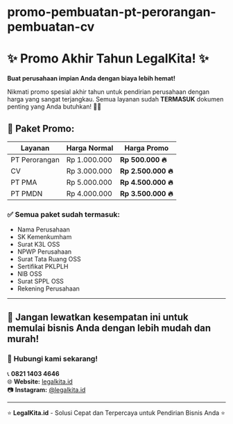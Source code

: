 # promo-pembuatan-pt-perorangan-pembuatan-cv

# ✨ Promo Akhir Tahun LegalKita! ✨

**Buat perusahaan impian Anda dengan biaya lebih hemat!**

Nikmati promo spesial akhir tahun untuk pendirian perusahaan dengan harga yang sangat terjangkau. Semua layanan sudah **TERMASUK** dokumen penting yang Anda butuhkan! 💼🎉

## 🔖 Paket Promo:

| **Layanan**       | **Harga Normal** | **Harga Promo** |
|--------------------|------------------|-----------------|
| PT Perorangan     | Rp 1.000.000     | **Rp 500.000 🔥** |
| CV                | Rp 3.000.000     | **Rp 2.500.000 🔥** |
| PT PMA            | Rp 5.000.000     | **Rp 4.500.000 🔥** |
| PT PMDN           | Rp 4.000.000     | **Rp 3.500.000 🔥** |

### ✅ Semua paket sudah termasuk:
- Nama Perusahaan
- SK Kemenkumham
- Surat K3L OSS
- NPWP Perusahaan
- Surat Tata Ruang OSS
- Sertifikat PKLPLH
- NIB OSS
- Surat SPPL OSS
- Rekening Perusahaan

---

## 🚀 **Jangan lewatkan kesempatan ini untuk memulai bisnis Anda dengan lebih mudah dan murah!**

### 💬 **Hubungi kami sekarang!**

📞 **0821 1403 4646**  
🌐 **Website:** [legalkita.id](https://legalkita.id)  
📷 **Instagram:** [@legalkita.id](https://instagram.com/legalkita.id)

---

⭐ **LegalKita.id** - Solusi Cepat dan Terpercaya untuk Pendirian Bisnis Anda ⭐
